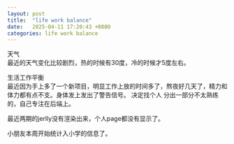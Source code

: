 ```yaml
---
layout: post
title:  "life work balance"
date:   2025-04-11 17:20:43 +0800
categories: life work balance
---
```


天气  
最近的天气变化比较剧烈，热的时候有30度，冷的时候才5度左右。  

生活工作平衡  
最近因为手上多了一个新项目，明显工作上放的时间多了，熬夜好几天了，精力和体力都有点不支。身体发上发出了警告信号。
决定找个人 分出一部分不太熟练的，自己专注在后端上。

最近两期的jerlly没有渲染出来，个人page都没有显示了。

小朋友本周开始统计入小学的信息了。

















